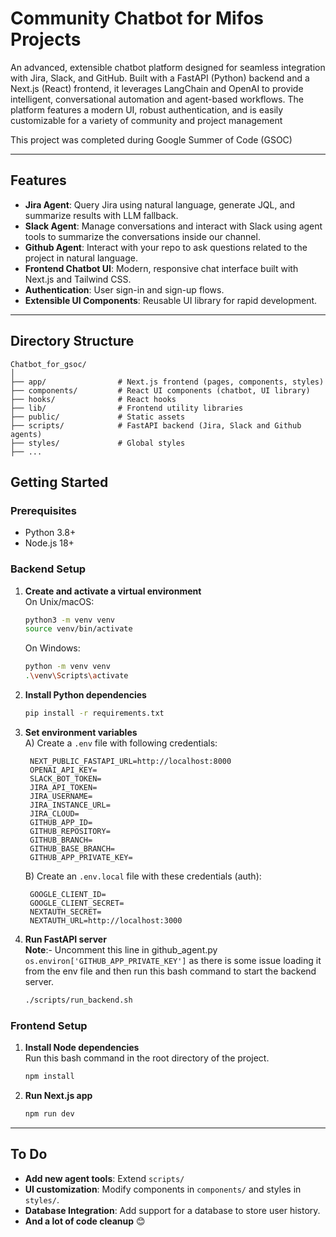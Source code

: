 # Community Chatbot for Mifos Projects

An advanced, extensible chatbot platform designed for seamless integration with Jira, Slack, and GitHub. Built with a FastAPI (Python) backend and a Next.js (React) frontend, it leverages LangChain and OpenAI to provide intelligent, conversational automation and agent-based workflows. The platform features a modern UI, robust authentication, and is easily customizable for a variety of community and project management

This project was completed during Google Summer of Code (GSOC) 

---

## Features

- **Jira Agent**: Query Jira using natural language, generate JQL, and summarize results with LLM fallback.
- **Slack Agent**: Manage conversations and interact with Slack using agent tools to summarize the conversations inside our channel.
- **Github Agent**: Interact with your repo to ask questions related to the project in natural language.
- **Frontend Chatbot UI**: Modern, responsive chat interface built with Next.js and Tailwind CSS.
- **Authentication**: User sign-in and sign-up flows.
- **Extensible UI Components**: Reusable UI library for rapid development.

---

## Directory Structure

```
Chatbot_for_gsoc/
│
├── app/                # Next.js frontend (pages, components, styles)
├── components/         # React UI components (chatbot, UI library)
├── hooks/              # React hooks
├── lib/                # Frontend utility libraries
├── public/             # Static assets
├── scripts/            # FastAPI backend (Jira, Slack and Github agents)
├── styles/             # Global styles
├── ...
```

## Getting Started

### Prerequisites

- Python 3.8+
- Node.js 18+

### Backend Setup

1. **Create and activate a virtual environment**  
   On Unix/macOS:
   ```bash
   python3 -m venv venv
   source venv/bin/activate
   ```
   On Windows:
   ```bash
   python -m venv venv
   .\venv\Scripts\activate
   ```

2. **Install Python dependencies**  
   ```bash
   pip install -r requirements.txt
   ```

3. **Set environment variables**  
   A) Create a `.env` file with following credentials:
   ```
    NEXT_PUBLIC_FASTAPI_URL=http://localhost:8000
    OPENAI_API_KEY=
    SLACK_BOT_TOKEN=
    JIRA_API_TOKEN=
    JIRA_USERNAME=
    JIRA_INSTANCE_URL=
    JIRA_CLOUD=
    GITHUB_APP_ID=
    GITHUB_REPOSITORY=
    GITHUB_BRANCH=
    GITHUB_BASE_BRANCH=
    GITHUB_APP_PRIVATE_KEY=
   ```
   B) Create an `.env.local` file with these credentials (auth):
   ```
    GOOGLE_CLIENT_ID=
    GOOGLE_CLIENT_SECRET=
    NEXTAUTH_SECRET=
    NEXTAUTH_URL=http://localhost:3000
   ```
4. **Run FastAPI server**  
   **Note**:- Uncomment this line in github_agent.py
   ```os.environ['GITHUB_APP_PRIVATE_KEY']``` as there is some issue loading it from the env file and then run this bash command to start the backend server.
   ```bash
   ./scripts/run_backend.sh
   ```

### Frontend Setup

1. **Install Node dependencies**  
Run this bash command in the root directory of the project. 
   ```bash
   npm install
   ```

2. **Run Next.js app**  
   ```bash
   npm run dev
   ```

---


## To Do

- **Add new agent tools**: Extend `scripts/`
- **UI customization**: Modify components in `components/` and styles in `styles/`.
- **Database Integration**: Add support for a database to store user history.
- **And a lot of code cleanup** 😊
